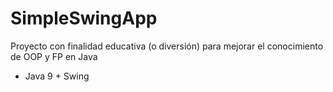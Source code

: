 # SimpleSwingApp

Proyecto con finalidad educativa (o diversión) para mejorar el conocimiento de OOP y FP en Java

- Java 9 + Swing 
